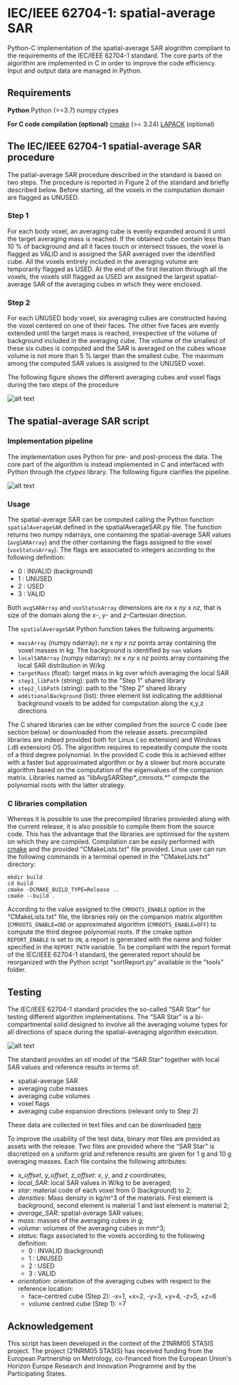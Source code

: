 # IEC/IEEE 62704-1: spatial-average SAR
Python-C implementation of the spatial-average SAR alogrithm compliant to the requirements of the IEC/IEEE 62704-1 standard. The core parts of the algorithm are implemented in C in order to improve the code efficiency. Input and output data are managed in Python.

## Requirements
**Python**
Python (>=3.7)
numpy
ctypes

**For C code compilation (optional)**
[cmake](https://cmake.org/) (>= 3.24)
[LAPACK](https://www.netlib.org/lapack/) (optional)

## The IEC/IEEE 62704-1 spatial-average SAR procedure
The patial-average SAR procedure described in the standard is based on two steps. The procedure is reported in Figure 2 of the standard and briefly described below. 
Before starting, all the voxels in the computation domain are flagged as UNUSED.

### Step 1
For each body voxel, an averaging cube is evenly expanded around it until the target averaging mass is reached. If the obtained cube contain less than 10 % of background and all it faces touch or intersect tissues, the voxel is flagged as VALID and is assigned the SAR averaged over the identified cube. All the voxels entirely included in the averaging volume are temporarily flagged as USED. At the end of the first iteration through all the voxels, the voxels still flagged as USED are assigned the largest spatial-average SAR of the averaging cubes in which they were enclosed.

### Step 2
For each UNUSED body voxel, six averaging cubes are constructed having the voxel centered on one of their faces. The other five faces are evenly extended until the target mass is reached, irrespective of the volume of background included in the averaging cube. The volume of the smallest of these six cubes is computed and the SAR is averaged on the cubes whose volume is not more than 5 % larger than the smallest cube. The maximum among the computed SAR values is assigned to the UNUSED voxel.

The following figure shows the different averaging cubes and voxel flags during the two steps of the procedure

![alt text](https://github.com/umbertozanovello/IEC-IEEE-62704-1-spatial-average-SAR/blob/main/images/AveragingCubes.jpg?raw=true)

## The spatial-average SAR script

### Implementation pipeline
The implementation uses Python for pre- and post-process the data. The core part of the algorithm is instead implemented in C and interfaced with Python through the *ctypes* library. The following figure clarifies the pipeline.

![alt text](https://github.com/umbertozanovello/IEC-IEEE-62704-1-spatial-average-SAR/blob/main/images/pipeline.jpg?raw=true)

### Usage
The spatial-average SAR can be computed calling the Python function `spatialAverageSAR` defined in the spatialAverageSAR.py file. The function returns two numpy ndarrays, one containing the spatial-average SAR values (`avgSARArray`) and the other containing the flags assigned to the voxel (`voxStatusArray`). The flags are associated to integers according to the following definition:
- 0 : INVALID (background)
- 1 : UNUSED
- 2 : USED
- 3 : VALID

Both `avgSARArray` and `voxStatusArray` dimensions are *nx* x *ny* x *nz*, that is size of the domain along the *x*-, *y*- and *z*-Cartesian direction.

The `spatialAverageSAR` Python function takes the following arguments:
- `massArray` (numpy ndarray): *nx* x *ny* x *nz* points array containing the voxel masses in kg. The background is identified by `nan` values
- `localSARArray` (numpy ndarray): *nx* x *ny* x *nz* points array containing the local SAR distribution in W/kg
- `targetMass` (float): target mass in kg over which averaging the local SAR
- `step1_libPath` (string): path to the "Step 1" shared library
- `step2_libPath` (string): path to the "Step 2" shared library
- `additionalBackground` (list): three element list indicating the additional background voxels to be added for computation along the x,y,z directions

The C shared libraries can be either compiled from the source C code (see section below) or downloaded from the release assets. precompiled libraries are indeed provided both for Linux (.so extension) and Windows (.dll extension) OS. The algorithm requires to repeatedly compute the roots of a third degree polynomial. In the provided C code this is achieved either with a faster but approximated algorithm or by a slower but more accurate algorithm based on the computation of the eigenvalues of the companion matrix. Libraries named as "libAvgSARStep*_cmroots.*" compute the polynomial roots with the latter strategy.

### C libraries compilation
Whereas it is possible to use the precompiled libraries provieded along with the current release, it is also possible to compile them from the source code. This has the advantage that the libraries are optimised for the system on which they are compiled. Compilation can be easily performed with [cmake](https://cmake.org/) and the provided "CMakeLists.txt" file provided. Linux user can run the following commands in a terminal opened in the "CMakeLists.txt" directory:
```
mkdir build
cd build
cmake -DCMAKE_BUILD_TYPE=Release ..
cmake --build .
```
According to the value assigned to the `CMROOTS_ENABLE` option in the "CMakeLists.txt" file, the libraries rely on the companion matrix algorithm (`CMROOTS_ENABLE=ON`) or approximated algorithm (`CMROOTS_ENABLE=OFF`) to compute the third degree polynomial roots. 
If the cmake option `REPORT_ENABLE` is set to `ON`, a report is generated with the name and folder specified in the `REPORT_PATH` variable. To be compliant with the report format of the IEC/IEEE 62704-1 standard, the generated report should be reorganized with the Python script "sortReport.py" available in the "tools" folder.

## Testing
The IEC/IEEE 62704-1 standard procides the so-called “SAR Star” for testing different algorithm implementations. The “SAR Star” is a bi-compartmental solid designed to involve all the averaging volume types for all directions of space during the spatial-averaging algorithm execution.

![alt text](https://github.com/umbertozanovello/IEC-IEEE-62704-1-spatial-average-SAR/blob/main/images/SARStarExploded.png?raw=true)

The standard provides an *stl* model of the “SAR Star” together with local SAR values and reference results in terms of:
- spatial-average SAR
- averaging cube masses
- averaging cube volumes
- voxel flags
- averaging cube expansion directions (relevant only to Step 2)

These data are collected in text files and can be downloaded [here](https://www.iec.ch/dyn/www/f?p=103:227:0::::FSP_ORG_ID,FSP_LANG_ID:1303,25)

To improve the usability of the test data, binary *mat* files are provided as assets with the release. Two files are provided where the “SAR Star” is discretized on a uniform grid and reference results are given for 1 g and 10 g averaging masses. Each file contains the following attributes:
- *x_offset*, *y_offset*, *z_offset*: *x*, *y*, and *z* coordinates;
- *local_SAR*: local SAR values in W/kg to be averaged;
- *star*: material code of each voxel from 0 (background) to 2;
- *densities*: Mass density in kg/m^3 of the materials. First element is background, second element is material 1 and last element is material 2;
- *average_SAR*: spatial-average SAR values;
- *mass*: masses of the averaging cubes in g;
- *volume*: volumes of the averaging cubes in mm^3;
- *status*: flags associated to the voxels according to the following definition:
    - 0 : INVALID (background)
    - 1 : UNUSED
    - 2 : USED
    - 3 : VALID
- *orientation*: orientation of the averaging cubes with respect to the reference location:
    - face-centred cube (Step 2): -x=1, +x=2, -y=3, +y=4, -z=5, +z=6
    - volume centred cube (Step 1): =7

## Acknowledgement
This script has been developed in the context of the 21NRM05 STASIS project. The project (21NRM05 STASIS) has received funding from the European Partnership on Metrology, co-financed from the European Union's Horizon Europe Research and Innovation Programme and by the Participating States.